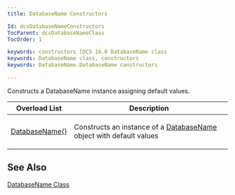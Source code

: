 ```yaml
---
title: DatabaseName Constructors

Id: dcsDatabaseNameConstructors
TocParent: dcsDatabaseNameClass
TocOrder: 1

keywords: constructors [DCS 16.0 DatabaseName class
keywords: DatabaseName class, constructors
keywords: DatabaseName.DatabaseName constructors

---
```


Constructs a DatabaseName instance assigning default values.
<br />



| Overload List | Description |
| ---- | ---- |
| [DatabaseName()](database-name-class-constructor1.html) | <p>Constructs an instance of a [DatabaseName](database-name-class.html) object with default values |



## See Also



[DatabaseName Class](database-name-class.html)

